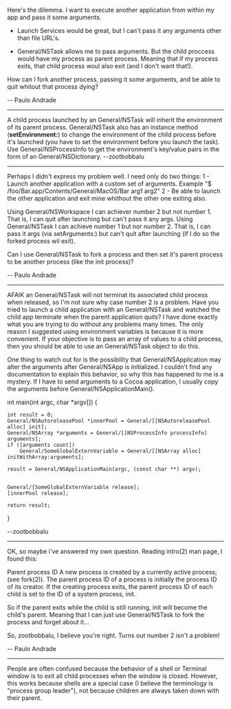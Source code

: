 Here's the dilemma. I want to execute another application from within my app and pass it some arguments.

- Launch Services would be great, but I can't pass it any arguments other than file URL's.

- General/NSTask allows me to pass arguments. But the child proccess would have my process as parent process. Meaning that if my process exits, that child process woul also exit (and I don't want that!).

How can I fork another process, passing it some arguments, and be able to quit whitout that process dying?

-- Paulo Andrade

----

A child process launched by an General/NSTask will inherit the environment of its parent process. General/NSTask also has an instance method (**setEnvironment:**) to change the environment of the child process before it's launched (you have to set the environment before you launch the task). Use General/NSProcessInfo to get the environment's key/value pairs in the form of an General/NSDictionary. --zootbobbalu

----

Perhaps I didn't express my problem well. I need only do two things:
1 - Launch another application with a custom set of arguments. Example "$ /foo/Bar.app/Contents/General/MacOS/Bar arg1 arg2"
2 - Be able to launch the other application and exit mine whithout the other one exiting also.

Using General/NSWorkspace I can achiever number 2 but not number 1. That is, I can quit after launching but can't pass it any args.
Using General/NSTask I can achieve number 1 but nor number 2. That is, I can pass it args (via setArguments:) but can't quit after launching (if I do so the forked process wil exit).

Can I use General/NSTask to fork a process and then set it's parent process to be another process (like the init process)?

-- Paulo Andrade

----

AFAIK an General/NSTask will not terminat its associated child process when released, so I'm not sure why case number 2 is a problem. Have you tried to launch a child application with an General/NSTask and watched the child app terminate when the parent application quits? I have done exactly what you are trying to do without any problems many times. The only reason I suggested using environment variables is because it is more convenient. If your objective is to pass an array of values to a child process, then you should be able to use an General/NSTask object to do this. 

One thing to watch out for is the possibility that General/NSApplication may alter the arguments after General/NSApp is initialized. I couldn't find any documentation to explain this behavior, so why this has happened to me is a mystery. If I have to send arguments to a Cocoa application, I usually copy the arguments before General/NSApplicationMain().

    

int main(int argc, char *argv[])
{

	int result = 0;
	General/NSAutoreleasePool *innerPool = General/[[NSAutoreleasePool alloc] init];
	General/NSArray *arguments = General/[[NSProcessInfo processInfo] arguments];
	if ([arguments count])
		General/SomeGlobalExternVariable = General/[[NSArray alloc] initWithArray:arguments];

    result = General/NSApplicationMain(argc, (const char **) argv);


	General/[SomeGlobalExternVariable release];
	[innerPool release];

	return result;

}



  --zootbobbalu

----
OK, so maybe i've answered my own question. Reading intro(2) man page, I found this:

    
Parent process ID
             A new process is created by a currently active process; (see
             fork(2)).  The parent process ID of a process is initially the
             process ID of its creator.  If the creating process exits, the
             parent process ID of each child is set to the ID of a system
             process, init.


So if the parent exits while the child is still running, init will become the child's parent. Meaning that I can just use General/NSTask to fork the process and forget about it...

So, zootbobbalu, I believe you're right. Turns out number 2 isn't a problem!

-- Paulo Andrade

----
People are often confused because the behavior of a shell or Terminal window is to exit all child processes when the window is closed. However, this works because shells are a special case (I believe the terminology is "process group leader"), not because children are always taken down with their parent.